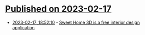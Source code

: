 # [Published on 2023-02-17](index.md)

* [2023-02-17, 18:52:10](https://news.ycombinator.com/item?id=34838728) - [Sweet Home 3D is a free interior design application](https://www.sweethome3d.com)
